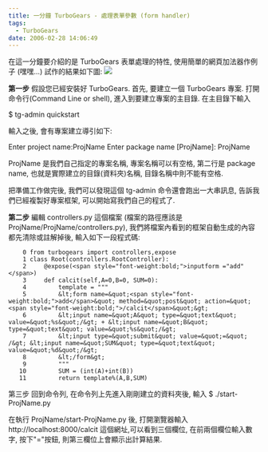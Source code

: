 ```yaml
---
title: 一分鐘 TurboGears - 處理表單參數 (form handler)
tags:
  - TurboGears
date: 2006-02-28 14:06:49
---
```


在這一分鐘要介紹的是 TurboGears 表單處理的特性, 使用簡單的網頁加法器作例子 (嘿嘿...)
試作的結果如下圖:
[![](http://photos1.blogger.com/blogger/1345/565/320/form_result.jpg)](http://photos1.blogger.com/blogger/1345/565/1600/form_result.gif)

<span style="font-weight:bold;">第一步</span>
假設您已經安裝好 TurboGears. 首先, 要建立一個 TurboGears 專案.
打開命令行(Command Line or shell), 進入到要建立專案的主目錄. 在主目錄下輸入

$ tg-admin quickstart

輸入之後, 會有專案建立導引如下:

Enter project name:ProjName
Enter package name [ProjName]: ProjName

ProjName 是我們自己指定的專案名稱, 專案名稱可以有空格, 第二行是 package name, 也就是實際建立的目錄(資料夾)名稱, 目錄名稱中則不能有空格.

把準備工作做完後, 我們可以發現這個 tg-admin 命令還會跑出一大串訊息, 告訴我們已經複製好專案框架, 可以開始寫我們自己的程式了.

<span style="font-weight:bold;">第二步</span>
編輯 controllers.py 這個檔案 (檔案的路徑應該是ProjName/ProjName/controllers.py),
我們將檔案內看到的框架自動生成的內容都先清除或註解掉後, 輸入如下一段程式碼:

```
    0 from turbogears import controllers,expose
    1 class Root(controllers.RootController):
    2     @expose(<span style="font-weight:bold;">inputform ="add"</span>)
    3     def calcit(self,A=0,B=0, SUM=0):
    4         template = """
    5         &lt;form name=&quot;<span style="font-weight:bold;">add</span>&quot; method=&quot;post&quot; action=&quot;<span style="font-weight:bold;">/calcit</span>&quot;&gt;
    6         &lt;input name=&quot;A&quot; type=&quot;text&quot; value=&quot;%s&quot;/&gt; + &lt;input name=&quot;B&quot; type=&quot;text&quot; value=&quot;%s&quot;/&gt;
    7         &lt;input type=&quot;submit&quot; value=&quot;=&quot; /&gt; &lt;input name=&quot;SUM&quot; type=&quot;text&quot; value=&quot;%d&quot;/&gt;
    8         &lt;/form&gt;
    9         """
   10         SUM = (int(A)+int(B))
   11         return template%(A,B,SUM)
```

第三步
回到命令列, 在命令列上先進入剛剛建立的資料夾後, 輸入
$ ./start-ProjName.py

在執行 ProjName/start-ProjName.py 後, 打開瀏覽器輸入 http://localhost:8000/calcit 這個網址,可以看到三個欄位, 在前兩個欄位輸入數字, 按下"="按鈕, 則第三欄位上會顯示出計算結果.
